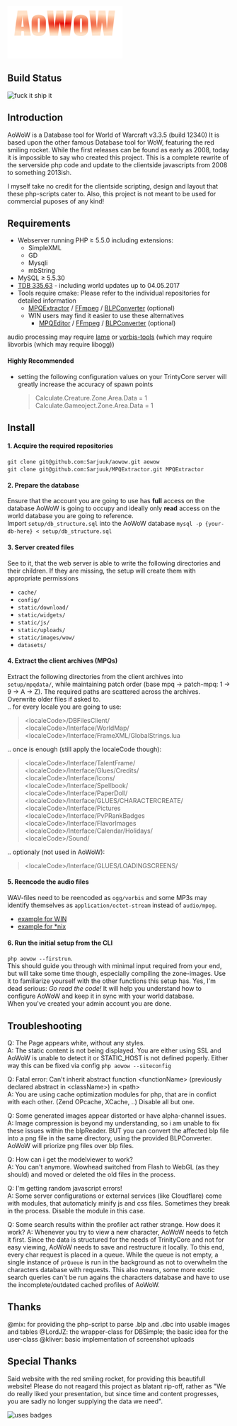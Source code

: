 ![logo](static/images/logos/home.png)


## Build Status
![fuck it ship it](http://forthebadge.com/images/badges/fuck-it-ship-it.svg)


## Introduction

AoWoW is a Database tool for World of Warcraft v3.3.5 (build 12340)
It is based upon the other famous Database tool for WoW, featuring the red smiling rocket.
While the first releases can be found as early as 2008, today it is impossible to say who created this project.
This is a complete rewrite of the serverside php code and update to the clientside javascripts from 2008 to something 2013ish.

I myself take no credit for the clientside scripting, design and layout that these php-scripts cater to.
Also, this project is not meant to be used for commercial puposes of any kind!


## Requirements

+ Webserver running PHP ≥ 5.5.0 including extensions:
  + SimpleXML
  + GD
  + Mysqli
  + mbString
+ MySQL ≥ 5.5.30
+ [TDB 335.63](https://github.com/TrinityCore/TrinityCore/releases/tag/TDB335.63) - including world updates up to 04.05.2017
+ Tools require cmake: Please refer to the individual repositories for detailed information
  + [MPQExtractor](https://github.com/Sarjuuk/MPQExtractor) / [FFmpeg](https://ffmpeg.org/download.html) / [BLPConverter](https://github.com/Sarjuuk/BLPConverter) (optional)
  + WIN users may find it easier to use these alternatives
     + [MPQEditor](http://www.zezula.net/en/mpq/download.html) / [FFmpeg](http://ffmpeg.zeranoe.com/builds/) / [BLPConverter](https://github.com/PatrickCyr/BLPConverter) (optional)

audio processing may require [lame](https://sourceforge.net/projects/lame/files/lame/3.99/) or [vorbis-tools](https://www.xiph.org/downloads/) (which may require libvorbis (which may require libogg))


#### Highly Recommended
+ setting the following configuration values on your TrintyCore server will greatly increase the accuracy of spawn points
  > Calculate.Creature.Zone.Area.Data = 1  
  > Calculate.Gameoject.Zone.Area.Data = 1


## Install

#### 1. Acquire the required repositories
`git clone git@github.com:Sarjuuk/aowow.git aowow`  
`git clone git@github.com:Sarjuuk/MPQExtractor.git MPQExtractor`  

#### 2. Prepare the database  
Ensure that the account you are going to use has **full** access on the database AoWoW is going to occupy and ideally only **read** access on the world database you are going to reference.  
Import `setup/db_structure.sql` into the AoWoW database `mysql -p {your-db-here} < setup/db_structure.sql`  

#### 3. Server created files
See to it, that the web server is able to write the following directories and their children. If they are missing, the setup will create them with appropriate permissions
 * `cache/`
 * `config/`
 * `static/download/`
 * `static/widgets/`
 * `static/js/`
 * `static/uploads/`
 * `static/images/wow/`
 * `datasets/`  
 
#### 4. Extract the client archives (MPQs)
Extract the following directories from the client archives into `setup/mpqdata/`, while maintaining patch order (base mpq -> patch-mpq: 1 -> 9 -> A -> Z). The required paths are scattered across the archives. Overwrite older files if asked to.  
   .. for every locale you are going to use:
   > \<localeCode>/DBFilesClient/  
   > \<localeCode>/Interface/WorldMap/  
   > \<localeCode>/Interface/FrameXML/GlobalStrings.lua  
   
   .. once is enough (still apply the localeCode though):
   > \<localeCode>/Interface/TalentFrame/  
   > \<localeCode>/Interface/Glues/Credits/  
   > \<localeCode>/Interface/Icons/  
   > \<localeCode>/Interface/Spellbook/  
   > \<localeCode>/Interface/PaperDoll/  
   > \<localeCode>/Interface/GLUES/CHARACTERCREATE/  
   > \<localeCode>/Interface/Pictures  
   > \<localeCode>/Interface/PvPRankBadges  
   > \<localeCode>/Interface/FlavorImages  
   > \<localeCode>/Interface/Calendar/Holidays/  
   > \<localeCode>/Sound/  
   
   .. optionaly (not used in AoWoW):
   > \<localeCode>/Interface/GLUES/LOADINGSCREENS/  

#### 5. Reencode the audio files
WAV-files need to be reencoded as `ogg/vorbis` and some MP3s may identify themselves as `application/octet-stream` instead of `audio/mpeg`.  
 * [example for WIN](https://gist.github.com/Sarjuuk/d77b203f7b71d191509afddabad5fc9f)  
 * [example for \*nix](https://gist.github.com/Sarjuuk/1f05ef2affe49a7e7ca0fad7b01c081d)

#### 6. Run the initial setup from the CLI
`php aowow --firstrun`.  
This should guide you through with minimal input required from your end, but will take some time though, especially compiling the zone-images. Use it to familiarize yourself with the other functions this setup has. Yes, I'm dead serious: *Go read the code!* It will help you understand how to configure AoWoW and keep it in sync with your world database.  
When you've created your admin account you are done.


## Troubleshooting

Q: The Page appears white, without any styles.  
A: The static content is not being displayed. You are either using SSL and AoWoW is unable to detect it or STATIC_HOST is not defined poperly. Either way this can be fixed via config `php aowow --siteconfig`

Q: Fatal error: Can't inherit abstract function \<functionName> (previously declared abstract in \<className>) in \<path>  
A: You are using cache optimization modules for php, that are in confict with each other. (Zend OPcache, XCache, ..) Disable all but one.

Q: Some generated images appear distorted or have alpha-channel issues.  
A: Image compression is beyond my understanding, so i am unable to fix these issues within the blpReader.
 BUT you can convert the affected blp file into a png file in the same directory, using the provided BLPConverter.
 AoWoW will priorize png files over blp files.

Q: How can i get the modelviewer to work?  
A: You can't anymore. Wowhead switched from Flash to WebGL (as they should) and moved or deleted the old files in the process.

Q: I'm getting random javascript errors!  
A: Some server configurations or external services (like Cloudflare) come with modules, that automaticly minify js and css files. Sometimes they break in the process. Disable the module in this case.

Q: Some search results within the profiler act rather strange. How does it work?
A: Whenever you try to view a new character, AoWoW needs to fetch it first. Since the data is structured for the needs of TrinityCore and not for easy viewing, AoWoW needs to save and restructure it locally. To this end, every char request is placed in a queue. While the queue is not empty, a single instance of `prQueue` is run in the background as not to overwhelm the characters database with requests. This also means, some more exotic search queries can't be run agains the characters database and have to use the incomplete/outdated cached profiles of AoWoW.


## Thanks

@mix: for providing the php-script to parse .blp and .dbc into usable images and tables
@LordJZ: the wrapper-class for DBSimple; the basic idea for the user-class
@kliver: basic implementation of screenshot uploads


## Special Thanks
Said website with the red smiling rocket, for providing this beautifull website!
Please do not reagard this project as blatant rip-off, rather as "We do really liked your presentation, but since time and content progresses, you are sadly no longer supplying the data we need".

![uses badges](http://forthebadge.com/images/badges/uses-badges.svg)
